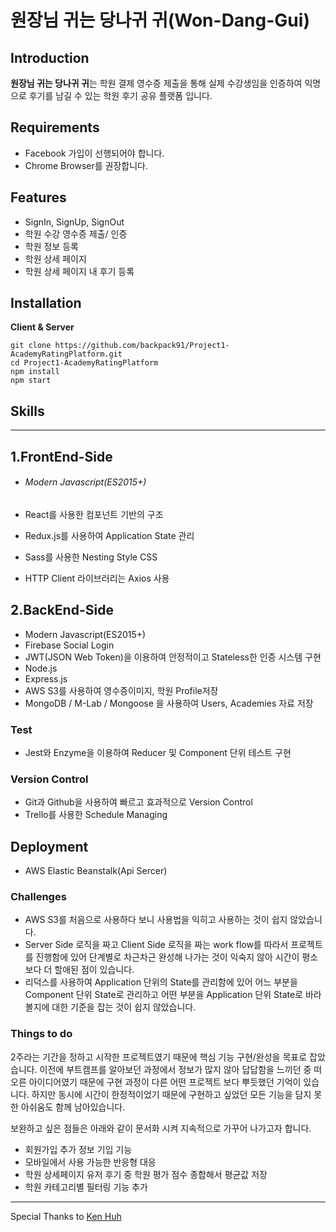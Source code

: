 # 원장님 귀는 당나귀 귀(Won-Dang-Gui)

## Introduction

**원장님 귀는 당나귀 귀**는 학원 결제 영수증 제출을 통해 실제 수강생임을 인증하여 익명으로 후기를 남길 수 있는 학원 후기 공유 플랫폼 입니다.



## **Requirements**

- Facebook 가입이 선행되어야 합니다.
- Chrome Browser를 권장합니다.



## **Features**

- SignIn, SignUp, SignOut
- 학원 수강 영수증 제출/ 인증
- 학원 정보 등록
- 학원 상세 페이지
- 학원 상세 페이지 내 후기 등록



## **Installation**

**Client & Server**

```
git clone https://github.com/backpack91/Project1-AcademyRatingPlatform.git
cd Project1-AcademyRatingPlatform
npm install
npm start
```



## **Skills**

------

## **1.FrontEnd-Side**

- ###### Modern Javascript(ES2015+)

- React를 사용한 컴포넌트 기반의 구조

- Redux.js를 사용하여 Application State 관리

- Sass를 사용한 Nesting Style CSS

- HTTP Client 라이브러리는 Axios 사용

## **2.BackEnd-Side**

- Modern Javascript(ES2015+)
- Firebase Social Login
- JWT(JSON Web Token)을 이용하여 안정적이고 Stateless한 인증 시스템 구현
- Node.js
- Express.js
- AWS S3를 사용하여 영수증이미지, 학원 Profile저장
- MongoDB / M-Lab / Mongoose 을 사용하여 Users, Academies 자료 저장



### **Test**

- Jest와 Enzyme을 이용하여 Reducer 및 Component 단위 테스트 구현



### **Version Control**

- Git과 Github을 사용하여 빠르고 효과적으로 Version Control
- Trello를 사용한 Schedule Managing



## **Deployment**

- AWS Elastic Beanstalk(Api Sercer)



### **Challenges**

- AWS S3를 처음으로 사용하다 보니 사용법을 익히고 사용하는 것이 쉽지 않았습니다.
- Server Side 로직을 짜고 Client Side 로직을 짜는 work flow를 따라서 프로젝트를 진행함에 있어 단계별로 차근차근 완성해 나가는 것이 익숙지 않아 시간이 평소보다 더 할애된 점이 있습니다.
- 리덕스를 사용하여 Application 단위의 State를 관리함에 있어 어느 부분을 Component 단위 State로 관리하고 어떤 부분을 Application 단위 State로 바라볼지에 대한 기준을 잡는 것이 쉽지 않았습니다.



### **Things to do**

2주라는 기간을 정하고 시작한 프로젝트였기 때문에 핵심 기능 구현/완성을 목표로 잡았습니다. 이전에 부트캠프를 알아보던 과정에서 정보가 많지 않아 답답함을 느끼던 중 떠오른 아이디어였기 때문에 구현 과정이 다른 어떤 프로젝트 보다 뿌듯했던 기억이 있습니다. 하지만 동시에 시간이 한정적이었기 때문에 구현하고 싶었던 모든 기능을 담지 못한 아쉬움도 함께 남아있습니다.

보완하고 싶은 점들은 아래와 같이 문서화 시켜 지속적으로 가꾸어 나가고자 합니다.

- 회원가입 추가 정보 기입 기능
- 모바일에서 사용 가능한 반응형 대응
- 학원 상세페이지 유저 후기 중 학원 평가 점수 종합해서 평균값 저장
- 학원 카테고리별 필터링 기능 추가



------

Special Thanks to [Ken Huh](https://github.com/ken123777 "ken huh")
